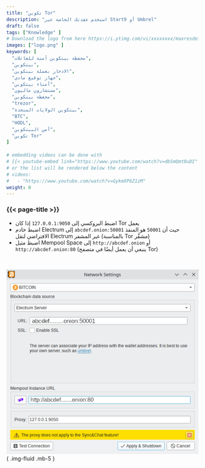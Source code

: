 ```yaml
---
title: "تكوين Tor"
description: "استخدم عقدتك الخاصة عبر Start9 أو Umbrel"
draft: false
tags: ["Knowledge" ]
# Download the logo from here https://i.ytimg.com/vi/xxxxxxxx/maxresdefault.jpg
images: ["logo.png" ]
keywords: [
  "محفظة بيتكوين آمنة للعائلات",
  "بيتكوين",
  "الادخار بعملة بيتكوين",
  "جهاز توقيع مادي",
  "أمناء بيتكوين",
  "مستشارون ماليون",
  "محفظة بيتكوين",
  "trezor",
  "بيتكوين الولايات المتحدة",
  "BTC",
  "HODL",
  "أمن البيتكوين",
  "تكوين Tor"
]

# embedding videos can be done with 
# {{< youtube-embed link="https://www.youtube.com/watch?v=dbSmQmt0uDI" >}}
# or the list will be rendered below the content
# videos:
#   - "https://www.youtube.com/watch?v=GykmXP6Z1zM"
weight: 0
---
```


### {{< page-title >}}  
 

- اضبط البروكسي إلى `127.0.0.1:9050` إذا كان Tor يعمل  
- اضبط خادم Electrum إلى `abcdef.onion:50001` حيث أن `50001` هو المنفذ الافتراضي لنقل Electrum غير المشفر (بالمناسبة Tor مشفَّر)  
- اضبط مثيل Mempool Space إلى `http://abcdef.onion` أو `http://abcdef.onion:80` (ينبغي أن يعمل أيضًا في متصفح Tor)

 </br>

 
 ![تكوين تور](config.png)
 { .img-fluid .mb-5 }